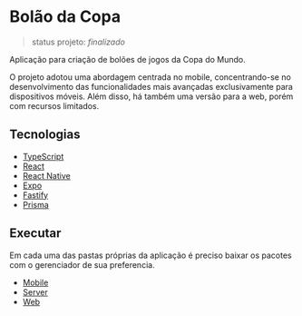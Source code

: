 # Bolão da Copa

> status projeto: *finalizado*

Aplicação para criação de bolões de jogos da Copa do Mundo.

O projeto adotou uma abordagem centrada no mobile, concentrando-se no desenvolvimento das funcionalidades mais avançadas exclusivamente para dispositivos móveis. Além disso, há também uma versão para a web, porém com recursos limitados.

## Tecnologias
- [TypeScript](https://www.typescriptlang.org/)
- [React](https://reactjs.org/)
- [React Native](https://reactnative.dev/)
- [Expo](https://expo.dev/)
- [Fastify](https://www.fastify.io/)
- [Prisma](https://www.prisma.io/)

## Executar 

Em cada uma das pastas próprias da aplicação é preciso baixar os pacotes com o gerenciador de sua preferencia.

- [Mobile](./mobile/README.md)
- [Server](./server/README.md)
- [Web](./web/README.md)
